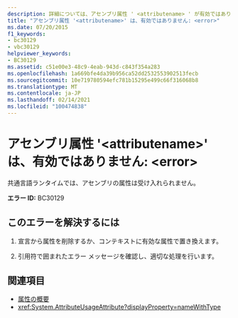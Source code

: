 ```yaml
---
description: 詳細については、アセンブリ属性 ' <attributename> ' が有効ではありません。 <error>
title: "アセンブリ属性 '<attributename>' は、有効ではありません: <error>"
ms.date: 07/20/2015
f1_keywords:
- bc30129
- vbc30129
helpviewer_keywords:
- BC30129
ms.assetid: c51e00e3-48c9-4eab-943d-c843f354a283
ms.openlocfilehash: 1a669bfe4da39b956ca52dd2532553902513fecb
ms.sourcegitcommit: 10e719780594efc781b15295e499c66f316068b8
ms.translationtype: MT
ms.contentlocale: ja-JP
ms.lasthandoff: 02/14/2021
ms.locfileid: "100474838"
---
```

# <a name="assembly-attribute-attributename-is-not-valid-error"></a>アセンブリ属性 '\<attributename>' は、有効ではありません: \<error>

共通言語ランタイムでは、アセンブリの属性は受け入れられません。

**エラー ID:** BC30129

## <a name="to-correct-this-error"></a>このエラーを解決するには

1. 宣言から属性を削除するか、コンテキストに有効な属性で置き換えます。

2. 引用符で囲まれたエラー メッセージを確認し、適切な処理を行います。

## <a name="see-also"></a>関連項目

- [属性の概要](../programming-guide/concepts/attributes/index.md)
- <xref:System.AttributeUsageAttribute?displayProperty=nameWithType>
